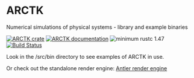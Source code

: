 # ARCTK
Numerical simulations of physical systems - library and example binaries

[![ARCTK crate](https://img.shields.io/crates/v/arctk.svg)](https://crates.io/crates/arctk)
[![ARCTK documentation](https://docs.rs/arctk/badge.svg)](https://docs.rs/arctk)
![minimum rustc 1.47](https://img.shields.io/badge/rustc-1.47+-red.svg)
[![Build Status](https://travis-ci.org/FreddyWordingham/arctk.svg?branch=master)](https://travis-ci.org/FreddyWordingham/arctk)

Look in the /src/bin directory to see examples of ARCTK in use.

Or check out the standalone render engine:
[Antler render engine](https://github.com/FreddyWordingham/antler)
<!-- [Antler render engine](https://crates.io/crates/antler) -->
